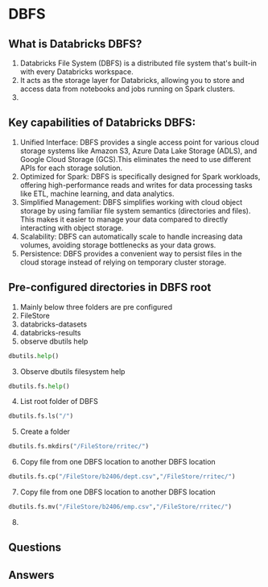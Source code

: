 # DBFS
## What is Databricks DBFS?

1. Databricks File System (DBFS) is a distributed file system that's built-in with every Databricks workspace.
2. It acts as the storage layer for Databricks, allowing you to store and access data from notebooks and jobs running on Spark clusters.
3. 
## Key capabilities of Databricks DBFS:

1. Unified Interface: DBFS provides a single access point for various cloud storage systems like Amazon S3, Azure Data Lake Storage (ADLS), and Google Cloud Storage (GCS).This eliminates the need to use different APIs for each storage solution.
2. Optimized for Spark: DBFS is specifically designed for Spark workloads, offering high-performance reads and writes for data processing tasks like ETL, machine learning, and data analytics.
3. Simplified Management: DBFS simplifies working with cloud object storage by using familiar file system semantics (directories and files). This makes it easier to manage your data compared to directly interacting with object storage.
4. Scalability: DBFS can automatically scale to handle increasing data volumes, avoiding storage bottlenecks as your data grows.
5. Persistence: DBFS provides a convenient way to persist files in the cloud storage instead of relying on temporary cluster storage.

## Pre-configured directories in DBFS root
1. Mainly below three folders are pre configured
  1. FileStore
  2. databricks-datasets
  3. databricks-results
2. observe dbutils help

```py
dbutils.help()
```
3. Observe dbutils filesystem help

```py
dbutils.fs.help()
```
4. List root folder of DBFS

```py
dbutils.fs.ls("/")
```
5. Create a folder

``` py
dbutils.fs.mkdirs("/FileStore/rritec/")
``` 
6. Copy file from one DBFS location to another DBFS location

```py
dbutils.fs.cp("/FileStore/b2406/dept.csv","/FileStore/rritec/")
```

7. Copy file from one DBFS location to another DBFS location

```py
dbutils.fs.mv("/FileStore/b2406/emp.csv","/FileStore/rritec/")
```

8. 
## Questions
## Answers

